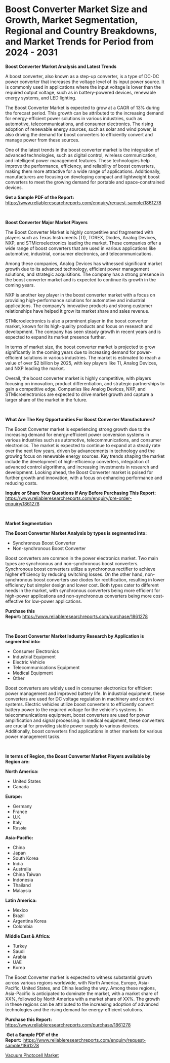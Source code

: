 <p><h1>Boost Converter Market Size and Growth, Market Segmentation, Regional and Country Breakdowns, and Market Trends for Period from 2024 -  2031</h1></p><p><strong>Boost Converter Market Analysis and Latest Trends</strong></p>
<p><p>A boost converter, also known as a step-up converter, is a type of DC-DC power converter that increases the voltage level of its input power source. It is commonly used in applications where the input voltage is lower than the required output voltage, such as in battery-powered devices, renewable energy systems, and LED lighting.</p><p>The Boost Converter Market is expected to grow at a CAGR of 13% during the forecast period. This growth can be attributed to the increasing demand for energy-efficient power solutions in various industries, such as automotive, telecommunications, and consumer electronics. The rising adoption of renewable energy sources, such as solar and wind power, is also driving the demand for boost converters to efficiently convert and manage power from these sources.</p><p>One of the latest trends in the boost converter market is the integration of advanced technologies, such as digital control, wireless communication, and intelligent power management features. These technologies help improve the performance, efficiency, and reliability of boost converters, making them more attractive for a wide range of applications. Additionally, manufacturers are focusing on developing compact and lightweight boost converters to meet the growing demand for portable and space-constrained devices.</p></p>
<p><strong>Get a Sample PDF of the Report:&nbsp;</strong> <a href="https://www.reliableresearchreports.com/enquiry/request-sample/1861278">https://www.reliableresearchreports.com/enquiry/request-sample/1861278</a></p>
<p>&nbsp;</p>
<p><strong>Boost Converter Major Market Players</strong></p>
<p><p>The Boost Converter Market is highly competitive and fragmented with players such as Texas Instruments (TI), TOREX, Diodes, Analog Devices, NXP, and STMicroelectronics leading the market. These companies offer a wide range of boost converters that are used in various applications like automotive, industrial, consumer electronics, and telecommunications.</p><p>Among these companies, Analog Devices has witnessed significant market growth due to its advanced technology, efficient power management solutions, and strategic acquisitions. The company has a strong presence in the boost converter market and is expected to continue its growth in the coming years.</p><p>NXP is another key player in the boost converter market with a focus on providing high-performance solutions for automotive and industrial applications. The company's innovative products and strong customer relationships have helped it grow its market share and sales revenue.</p><p>STMicroelectronics is also a prominent player in the boost converter market, known for its high-quality products and focus on research and development. The company has seen steady growth in recent years and is expected to expand its market presence further.</p><p>In terms of market size, the boost converter market is projected to grow significantly in the coming years due to increasing demand for power-efficient solutions in various industries. The market is estimated to reach a value of over $2 billion by 2025, with key players like TI, Analog Devices, and NXP leading the market.</p><p>Overall, the boost converter market is highly competitive, with players focusing on innovation, product differentiation, and strategic partnerships to gain a competitive edge. Companies like Analog Devices, NXP, and STMicroelectronics are expected to drive market growth and capture a larger share of the market in the future.</p></p>
<p>&nbsp;</p>
<p><strong>What Are The Key Opportunities For Boost Converter Manufacturers?</strong></p>
<p><p>The Boost Converter market is experiencing strong growth due to the increasing demand for energy-efficient power conversion systems in various industries such as automotive, telecommunications, and consumer electronics. The market is expected to continue to expand at a steady rate over the next few years, driven by advancements in technology and the growing focus on renewable energy sources. Key trends shaping the market include the development of high-efficiency converters, integration of advanced control algorithms, and increasing investments in research and development. Looking ahead, the Boost Converter market is poised for further growth and innovation, with a focus on enhancing performance and reducing costs.</p></p>
<p><strong>Inquire or Share Your Questions If Any Before Purchasing This Report:</strong> <a href="https://www.reliableresearchreports.com/enquiry/pre-order-enquiry/1861278">https://www.reliableresearchreports.com/enquiry/pre-order-enquiry/1861278</a></p>
<p>&nbsp;</p>
<p><strong>Market Segmentation</strong></p>
<p><strong>The Boost Converter Market Analysis by types is segmented into:</strong></p>
<p><ul><li>Synchronous Boost Converter</li><li>Non-synchronous Boost Converter</li></ul></p>
<p><p>Boost converters are common in the power electronics market. Two main types are synchronous and non-synchronous boost converters. Synchronous boost converters utilize a synchronous rectifier to achieve higher efficiency by reducing switching losses. On the other hand, non-synchronous boost converters use diodes for rectification, resulting in lower efficiency but simpler design and lower cost. Both types cater to different needs in the market, with synchronous converters being more efficient for high-power applications and non-synchronous converters being more cost-effective for low-power applications.</p></p>
<p><strong>Purchase this Report:&nbsp;</strong><a href="https://www.reliableresearchreports.com/purchase/1861278">https://www.reliableresearchreports.com/purchase/1861278</a></p>
<p>&nbsp;</p>
<p><strong>The Boost Converter Market Industry Research by Application is segmented into:</strong></p>
<p><ul><li>Consumer Electronics</li><li>Industrial Equipment</li><li>Electric Vehicle</li><li>Telecommunications Equipment</li><li>Medical Equipment</li><li>Other</li></ul></p>
<p><p>Boost converters are widely used in consumer electronics for efficient power management and improved battery life. In industrial equipment, these converters are used for DC voltage regulation in machinery and control systems. Electric vehicles utilize boost converters to efficiently convert battery power to the required voltage for the vehicle's systems. In telecommunications equipment, boost converters are used for power amplification and signal processing. In medical equipment, these converters are crucial for providing stable power supply to various devices. Additionally, boost converters find applications in other markets for various power management tasks.</p></p>
<p>&nbsp;</p>
<p><strong>In terms of Region, the Boost Converter Market Players available by Region are:</strong></p>
<p>
    <p> <strong> North America: </strong>
        <ul>
            <li>United States</li>
            <li>Canada</li>
        </ul>
        </p> 
    <p> <strong> Europe: </strong>
        <ul>
            <li>Germany</li>
            <li>France</li>
            <li>U.K.</li>
            <li>Italy</li>
            <li>Russia</li>
        </ul>
        </p> 
    <p> <strong> Asia-Pacific: </strong>
        <ul>
            <li>China</li>
            <li>Japan</li>
            <li>South Korea</li>
            <li>India</li>
            <li>Australia</li>
            <li>China Taiwan</li>
            <li>Indonesia</li>
            <li>Thailand</li>
            <li>Malaysia</li>
        </ul>
        </p> 
    <p> <strong> Latin America: </strong>
        <ul>
            <li>Mexico</li>
            <li>Brazil</li>
            <li>Argentina Korea</li>
            <li>Colombia</li>
        </ul>
        </p> 
    <p> <strong> Middle East & Africa: </strong>
        <ul>
            <li>Turkey</li>
            <li>Saudi</li>
            <li>Arabia</li>
            <li>UAE</li>
            <li>Korea</li>
        </ul>
    </p>
    </p>
<p><p>The Boost Converter market is expected to witness substantial growth across various regions worldwide, with North America, Europe, Asia-Pacific, United States, and China leading the way. Among these regions, Asia-Pacific is anticipated to dominate the market, with a market share of XX%, followed by North America with a market share of XX%. The growth in these regions can be attributed to the increasing adoption of advanced technologies and the rising demand for energy-efficient solutions.</p></p>
<p><strong>Purchase this Report: </strong><a href="https://www.reliableresearchreports.com/purchase/1861278">https://www.reliableresearchreports.com/purchase/1861278</a></p>
<p>&nbsp;<strong>Get a Sample PDF of the Report:&nbsp;&nbsp;</strong><a href="https://www.reliableresearchreports.com/enquiry/request-sample/1861278">https://www.reliableresearchreports.com/enquiry/request-sample/1861278</a></p>
<p><strong></strong></p>
<p><p><a href="https://github.com/PeterParrish5/Market-Research-Report-List-4/blob/main/vacuum-photocell-market.md">Vacuum Photocell Market</a></p></p>